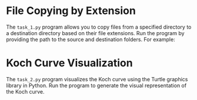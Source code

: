# File Copying by Extension

The `task_1.py` program allows you to copy files from a specified directory to a destination directory based on their file extensions.
Run the program by providing the path to the source and destination folders. For example:

# Koch Curve Visualization

The `task_2.py` program visualizes the Koch curve using the Turtle graphics library in Python.
Run the program to generate the visual representation of the Koch curve.
